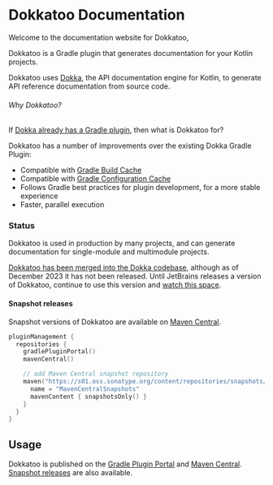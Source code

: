 # Dokkatoo Documentation

[//]: # (TODO make this the first page in the docs)

Welcome to the documentation website for Dokkatoo,

Dokkatoo is a Gradle plugin that generates documentation
for your Kotlin projects.

Dokkatoo uses [Dokka](https://github.com/Kotlin/dokka/), the API documentation engine for Kotlin,
to generate API reference documentation from source code.

[//]: # (TODO add 'about' page, move 'why dokkatoo' and 'status' there)

###### Why Dokkatoo?

If
[Dokka already has a Gradle plugin](https://kotlinlang.org/docs/dokka-gradle.html),
then what is Dokkatoo for?

Dokkatoo has a number of improvements over the existing Dokka Gradle Plugin:

* Compatible with [Gradle Build Cache](https://docs.gradle.org/current/userguide/build_cache.html)
* Compatible with
  [Gradle Configuration Cache](https://docs.gradle.org/current/userguide/configuration_cache.html)
* Follows Gradle best practices for plugin development, for a more stable experience
* Faster, parallel execution

### Status

Dokkatoo is used in production by many projects, and can generate documentation for single-module
and multimodule projects.

[Dokkatoo has been merged into the Dokka codebase](https://github.com/Kotlin/dokka/pull/3188),
although as of December 2023 it has not been released.
Until JetBrains releases a version of Dokkatoo, continue to use this version and
[watch this space](https://github.com/Kotlin/dokka/issues/3131).

[//]: # (TODO create 'releases' page)

#### Snapshot releases

Snapshot versions of Dokkatoo are available on
[Maven Central](https://s01.oss.sonatype.org/content/repositories/snapshots/dev/adamko/dokkatoo/dokkatoo-plugin/).

```kotlin title="settings.gradle.kts"
pluginManagement {
  repositories {
    gradlePluginPortal()
    mavenCentral()

    // add Maven Central snapshot repository
    maven("https://s01.oss.sonatype.org/content/repositories/snapshots/") {
      name = "MavenCentralSnapshots"
      mavenContent { snapshotsOnly() }
    }
  }
}
```

## Usage

Dokkatoo is published on the
[Gradle Plugin Portal](https://plugins.gradle.org/search?term=dokkatoo)
and
[Maven Central](https://search.maven.org/search?q=g:dev.adamko.dokkatoo).
[Snapshot releases](#snapshot-releases) are also available.
